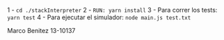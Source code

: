 1 - `cd ./stackInterpreter`
2 - `RUN: yarn install`
3 - Para correr los tests: `yarn test`
4 - Para ejecutar el simulador: `node main.js test.txt`

Marco Benitez 13-10137
